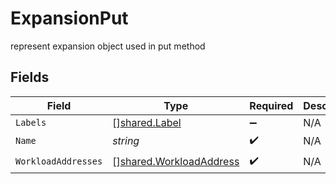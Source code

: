 # ExpansionPut

represent expansion object used in put method


## Fields

| Field                                                              | Type                                                               | Required                                                           | Description                                                        |
| ------------------------------------------------------------------ | ------------------------------------------------------------------ | ------------------------------------------------------------------ | ------------------------------------------------------------------ |
| `Labels`                                                           | [][shared.Label](../../models/shared/label.md)                     | :heavy_minus_sign:                                                 | N/A                                                                |
| `Name`                                                             | *string*                                                           | :heavy_check_mark:                                                 | N/A                                                                |
| `WorkloadAddresses`                                                | [][shared.WorkloadAddress](../../models/shared/workloadaddress.md) | :heavy_check_mark:                                                 | N/A                                                                |